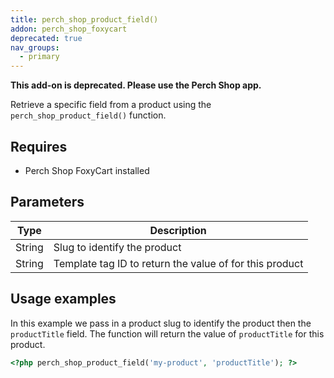 ```yaml
---
title: perch_shop_product_field()
addon: perch_shop_foxycart
deprecated: true
nav_groups:
  - primary
---
```


**This add-on is deprecated. Please use the Perch Shop app.**

Retrieve a specific field from a product using the `perch_shop_product_field()` function.

## Requires

- Perch Shop FoxyCart installed

## Parameters

| Type | Description |
|-|-|
| String   | Slug to identify the product |
| String | Template tag ID to return the value of for this product |



## Usage examples

In this example we pass in a product slug to identify the product then the `productTitle` field. The function will return the value of `productTitle` for this product.

```php
<?php perch_shop_product_field('my-product', 'productTitle'); ?>
```
